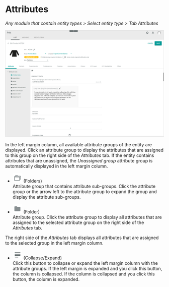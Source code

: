 # Attributes

*Any module that contain entity types > Select entity type > Tab Attributes*

![Attributes](../../Assets/Screenshots/PIM/Products/List/Attributes/AttributesEdit.png "[Attributes]")

In the left margin column, all available attribute groups of the entity are displayed. Click an attribute group to display the attributes that are assigned to this group on the right side of the *Attributes* tab. If the entity contains attributes that are unassigned, the *Unassigned group* attribute group is automatically displayed in the left margin column.

- ![Folders](../../Assets/Icons/Folders01.png "[Folders]") (Folders)  
    Attribute group that contains attribute sub-groups. Click the attribute group or the arrow left to the attribute group to expand the group and display the attribute sub-groups.

- ![Folder](../../Assets/Icons/Folder01.png "[Folder]") (Folder)  
    Attribute group. Click the attribute group to display all attributes that are assigned to the selected attribute group on the right side of the *Attributes* tab.

The right side of the *Attributes* tab displays all attributes that are assigned to the selected group in the left margin column.

- ![Collapse/Expand](../../Assets/Icons/CollapseExpand01.png "[Collapse/Expand]") (Collapse/Expand)    
    Click this button to collapse or expand the left margin column with the attribute groups. If the left margin is expanded and you click this button, the column is collapsed. If the column is collapsed and you click this button, the column is expanded.